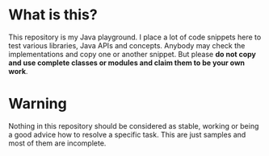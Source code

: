 What is this?
=============

This repository is my Java playground. I place a lot of code snippets here to test various
libraries, Java APIs and concepts. Anybody may check the implementations and copy one or another
snippet. But please **do not copy and use complete classes or modules and claim them to be your own
work**.

Warning
=======

Nothing in this repository should be considered as stable, working or being a good advice how to
resolve a specific task. This are just samples and most of them are incomplete.
